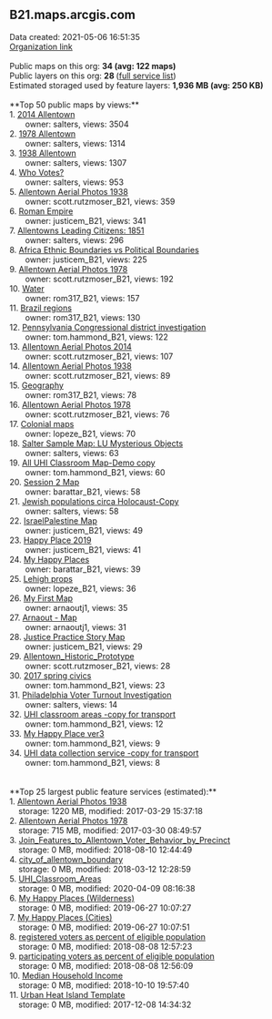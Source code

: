 <h2>B21.maps.arcgis.com</h2> Data created: 2021-05-06 16:51:35 <br /><a target='new' href='https://B21.maps.arcgis.com'>Organization link</a><br /><br />Public maps on this org: <b>34 (avg: 122 maps)</b><br />Public layers on this org: <b>28 </b>(<a target='new' href='https://services.arcgis.com/8ubP3EPeYm1WekDH/ArcGIS/rest/services'>full service list</a>)<br />Estimated storaged used by feature layers: <b>1,936 MB (avg: 250 KB)</b><br /><br />**Top 50 public maps by views:**<br />  1. <a target='new' href='https://www.arcgis.com/home/item.html?id=c961fb7497f645c28318dfb9ecda3aab'>2014 Allentown</a> <br />  &nbsp;&nbsp;&nbsp;&nbsp; &nbsp;&nbsp;owner: salters, views: 3504<br />  2. <a target='new' href='https://www.arcgis.com/home/item.html?id=45ce08a213644bdba85f571d137be2b7'>1978 Allentown</a> <br />  &nbsp;&nbsp;&nbsp;&nbsp; &nbsp;&nbsp;owner: salters, views: 1314<br />  3. <a target='new' href='https://www.arcgis.com/home/item.html?id=4032a18c3ea54a93817781116d601722'>1938 Allentown</a> <br />  &nbsp;&nbsp;&nbsp;&nbsp; &nbsp;&nbsp;owner: salters, views: 1307<br />  4. <a target='new' href='https://www.arcgis.com/home/item.html?id=e6e9cf3142254ef38d93ab27f8f7dfa8'>Who Votes?</a> <br />  &nbsp;&nbsp;&nbsp;&nbsp; &nbsp;&nbsp;owner: salters, views: 953<br />  5. <a target='new' href='https://www.arcgis.com/home/item.html?id=7b3167e212264a3fa6126c74f2f3c942'>Allentown Aerial Photos 1938</a> <br />  &nbsp;&nbsp;&nbsp;&nbsp; &nbsp;&nbsp;owner: scott.rutzmoser_B21, views: 359<br />  6. <a target='new' href='https://www.arcgis.com/home/item.html?id=8327f02dc60c49468b4e6783ac6c852f'>Roman Empire</a> <br />  &nbsp;&nbsp;&nbsp;&nbsp; &nbsp;&nbsp;owner: justicem_B21, views: 341<br />  7. <a target='new' href='https://www.arcgis.com/home/item.html?id=c1836fe0dc54401ca452bd7dca9bca70'>Allentowns Leading Citizens: 1851</a> <br />  &nbsp;&nbsp;&nbsp;&nbsp; &nbsp;&nbsp;owner: salters, views: 296<br />  8. <a target='new' href='https://www.arcgis.com/home/item.html?id=6eee039fd6cb4e899961262fffae8d9c'>Africa Ethnic Boundaries vs Political Boundaries</a> <br />  &nbsp;&nbsp;&nbsp;&nbsp; &nbsp;&nbsp;owner: justicem_B21, views: 225<br />  9. <a target='new' href='https://www.arcgis.com/home/item.html?id=5bce1c546b4b4a3cbc83f24a16a34f3e'>Allentown Aerial Photos 1978</a> <br />  &nbsp;&nbsp;&nbsp;&nbsp; &nbsp;&nbsp;owner: scott.rutzmoser_B21, views: 192<br />  10. <a target='new' href='https://www.arcgis.com/home/item.html?id=7041d514989b4a99a5909a1dc78d790b'>Water</a> <br />  &nbsp;&nbsp;&nbsp;&nbsp; &nbsp;&nbsp;owner: rom317_B21, views: 157<br />  11. <a target='new' href='https://www.arcgis.com/home/item.html?id=b54b21912c1447fb8f5be0a7e0529700'>Brazil regions</a> <br />  &nbsp;&nbsp;&nbsp;&nbsp; &nbsp;&nbsp;owner: rom317_B21, views: 130<br />  12. <a target='new' href='https://www.arcgis.com/home/item.html?id=919e20f94f324cd69cc7307364ad7f34'>Pennsylvania Congressional district investigation</a> <br />  &nbsp;&nbsp;&nbsp;&nbsp; &nbsp;&nbsp;owner: tom.hammond_B21, views: 122<br />  13. <a target='new' href='https://www.arcgis.com/home/item.html?id=7e2907f624804847a4a23577b44bd8d0'>Allentown Aerial Photos 2014</a> <br />  &nbsp;&nbsp;&nbsp;&nbsp; &nbsp;&nbsp;owner: scott.rutzmoser_B21, views: 107<br />  14. <a target='new' href='https://www.arcgis.com/home/item.html?id=29a1db70bb934e44a628914eb2917bd7'>Allentown Aerial Photos 1938</a> <br />  &nbsp;&nbsp;&nbsp;&nbsp; &nbsp;&nbsp;owner: scott.rutzmoser_B21, views: 89<br />  15. <a target='new' href='https://www.arcgis.com/home/item.html?id=4ac9a2a914c14a7f9bb44b24ddb91e18'>Geography</a> <br />  &nbsp;&nbsp;&nbsp;&nbsp; &nbsp;&nbsp;owner: rom317_B21, views: 78<br />  16. <a target='new' href='https://www.arcgis.com/home/item.html?id=09b61b13a7de47e0a59bc89ac37768f3'>Allentown Aerial Photos 1978</a> <br />  &nbsp;&nbsp;&nbsp;&nbsp; &nbsp;&nbsp;owner: scott.rutzmoser_B21, views: 76<br />  17. <a target='new' href='https://www.arcgis.com/home/item.html?id=a69c47d206844297871b426a821209fb'>Colonial maps</a> <br />  &nbsp;&nbsp;&nbsp;&nbsp; &nbsp;&nbsp;owner: lopeze_B21, views: 70<br />  18. <a target='new' href='https://www.arcgis.com/home/item.html?id=3dde9ec829674eb298b0fd646ed0b81b'>Salter Sample Map: LU Mysterious Objects</a> <br />  &nbsp;&nbsp;&nbsp;&nbsp; &nbsp;&nbsp;owner: salters, views: 63<br />  19. <a target='new' href='https://www.arcgis.com/home/item.html?id=fe04e1bb313d4fc5a58f7a73bf7d65bb'>All UHI Classroom Map-Demo copy</a> <br />  &nbsp;&nbsp;&nbsp;&nbsp; &nbsp;&nbsp;owner: tom.hammond_B21, views: 60<br />  20. <a target='new' href='https://www.arcgis.com/home/item.html?id=fef65bccdf534657b1ad2d019c62539c'>Session 2 Map</a> <br />  &nbsp;&nbsp;&nbsp;&nbsp; &nbsp;&nbsp;owner: barattar_B21, views: 58<br />  21. <a target='new' href='https://www.arcgis.com/home/item.html?id=a4b727f989bf4975a3e4139f41529659'>Jewish populations circa Holocaust-Copy</a> <br />  &nbsp;&nbsp;&nbsp;&nbsp; &nbsp;&nbsp;owner: salters, views: 58<br />  22. <a target='new' href='https://www.arcgis.com/home/item.html?id=dd2f94486eb14f7a8446ca919fafca19'>IsraelPalestine Map</a> <br />  &nbsp;&nbsp;&nbsp;&nbsp; &nbsp;&nbsp;owner: justicem_B21, views: 49<br />  23. <a target='new' href='https://www.arcgis.com/home/item.html?id=a1177c59a6d044fcb475b15887f1c649'>Happy Place 2019</a> <br />  &nbsp;&nbsp;&nbsp;&nbsp; &nbsp;&nbsp;owner: justicem_B21, views: 41<br />  24. <a target='new' href='https://www.arcgis.com/home/item.html?id=3d9f8b85e95f47ebae9a13293a5b636f'>My Happy Places</a> <br />  &nbsp;&nbsp;&nbsp;&nbsp; &nbsp;&nbsp;owner: barattar_B21, views: 39<br />  25. <a target='new' href='https://www.arcgis.com/home/item.html?id=2ce6955e35694384a0567eb7a42bc35b'>Lehigh props</a> <br />  &nbsp;&nbsp;&nbsp;&nbsp; &nbsp;&nbsp;owner: lopeze_B21, views: 36<br />  26. <a target='new' href='https://www.arcgis.com/home/item.html?id=0708bfd7cbe94d6eb0661fdaf9879995'>My First Map</a> <br />  &nbsp;&nbsp;&nbsp;&nbsp; &nbsp;&nbsp;owner: arnaoutj1, views: 35<br />  27. <a target='new' href='https://www.arcgis.com/home/item.html?id=d514f5e263bf48fc97c19e1fd66882ec'>Arnaout - Map</a> <br />  &nbsp;&nbsp;&nbsp;&nbsp; &nbsp;&nbsp;owner: arnaoutj1, views: 31<br />  28. <a target='new' href='https://www.arcgis.com/home/item.html?id=6ea1b5f2b4f6425d9b6917a9e5f3bfc3'>Justice Practice Story Map</a> <br />  &nbsp;&nbsp;&nbsp;&nbsp; &nbsp;&nbsp;owner: justicem_B21, views: 29<br />  29. <a target='new' href='https://www.arcgis.com/home/item.html?id=577bae8286554076960f57517e11ae59'>Allentown_Historic_Prototype</a> <br />  &nbsp;&nbsp;&nbsp;&nbsp; &nbsp;&nbsp;owner: scott.rutzmoser_B21, views: 28<br />  30. <a target='new' href='https://www.arcgis.com/home/item.html?id=79a8a6801d4346a8a17cb223ba0a9ab2'>2017 spring civics</a> <br />  &nbsp;&nbsp;&nbsp;&nbsp; &nbsp;&nbsp;owner: tom.hammond_B21, views: 23<br />  31. <a target='new' href='https://www.arcgis.com/home/item.html?id=f60fa326fa6a4c8eacf0c56def4bcb17'>Philadelphia Voter Turnout Investigation</a> <br />  &nbsp;&nbsp;&nbsp;&nbsp; &nbsp;&nbsp;owner: salters, views: 14<br />  32. <a target='new' href='https://www.arcgis.com/home/item.html?id=16d51148b35b432fb03027db5ee166dc'>UHI classroom areas -copy for transport</a> <br />  &nbsp;&nbsp;&nbsp;&nbsp; &nbsp;&nbsp;owner: tom.hammond_B21, views: 12<br />  33. <a target='new' href='https://www.arcgis.com/home/item.html?id=23828727cdc94b758c2eb1a565bce64d'>My Happy Place ver3</a> <br />  &nbsp;&nbsp;&nbsp;&nbsp; &nbsp;&nbsp;owner: tom.hammond_B21, views: 9<br />  34. <a target='new' href='https://www.arcgis.com/home/item.html?id=fd9fc13bf63d45948737f99ab3629728'>UHI data collection service -copy for transport</a> <br />  &nbsp;&nbsp;&nbsp;&nbsp; &nbsp;&nbsp;owner: tom.hammond_B21, views: 8<br /><br /><br />**Top 25 largest public feature services (estimated):**<br /> 1. <a target='new' href='https://www.arcgis.com/home/item.html?id=a4941aa129194faab55293b8979dc833'>Allentown Aerial Photos 1938</a><br /> &nbsp;&nbsp;&nbsp;&nbsp;storage: 1220 MB, modified: 2017-03-29 15:37:18<br /> 2. <a target='new' href='https://www.arcgis.com/home/item.html?id=196bc88f5d484842b305f6c493c88968'>Allentown Aerial Photos 1978</a><br /> &nbsp;&nbsp;&nbsp;&nbsp;storage: 715 MB, modified: 2017-03-30 08:49:57<br /> 3. <a target='new' href='https://www.arcgis.com/home/item.html?id=7e501a8d4f144b9c97610f6e9f2e8fa6'>Join_Features_to_Allentown_Voter_Behavior_by_Precinct</a><br /> &nbsp;&nbsp;&nbsp;&nbsp;storage: 0 MB, modified: 2018-08-10 12:44:49<br /> 4. <a target='new' href='https://www.arcgis.com/home/item.html?id=a1fa83ece6d54d649ac919a5f2d6228f'>city_of_allentown_boundary</a><br /> &nbsp;&nbsp;&nbsp;&nbsp;storage: 0 MB, modified: 2018-03-12 12:28:59<br /> 5. <a target='new' href='https://www.arcgis.com/home/item.html?id=c2dfa4f3f31241e7a7176e641c686ed1'>UHI_Classroom_Areas</a><br /> &nbsp;&nbsp;&nbsp;&nbsp;storage: 0 MB, modified: 2020-04-09 08:16:38<br /> 6. <a target='new' href='https://www.arcgis.com/home/item.html?id=c9d68f32bf9d4a15925a84fd659f16c5'>My Happy Places (Wilderness)</a><br /> &nbsp;&nbsp;&nbsp;&nbsp;storage: 0 MB, modified: 2019-06-27 10:07:27<br /> 7. <a target='new' href='https://www.arcgis.com/home/item.html?id=aa340724fad14451be602603338fce70'>My Happy Places (Cities)</a><br /> &nbsp;&nbsp;&nbsp;&nbsp;storage: 0 MB, modified: 2019-06-27 10:07:51<br /> 8. <a target='new' href='https://www.arcgis.com/home/item.html?id=96d8b0f3295e41cc93c9cd80f9b1e8a0'>registered voters as percent of eligible population</a><br /> &nbsp;&nbsp;&nbsp;&nbsp;storage: 0 MB, modified: 2018-08-08 12:57:23<br /> 9. <a target='new' href='https://www.arcgis.com/home/item.html?id=9b09322768de4c1da12d65f0212b6bf2'>participating voters as percent of eligible population</a><br /> &nbsp;&nbsp;&nbsp;&nbsp;storage: 0 MB, modified: 2018-08-08 12:56:09<br /> 10. <a target='new' href='https://www.arcgis.com/home/item.html?id=732c8416f6614e709d38b40c6901f41e'>Median Household Income</a><br /> &nbsp;&nbsp;&nbsp;&nbsp;storage: 0 MB, modified: 2018-10-10 19:57:40<br /> 11. <a target='new' href='https://www.arcgis.com/home/item.html?id=3a95786eaa264c599beaa1131896a840'>Urban Heat Island Template</a><br /> &nbsp;&nbsp;&nbsp;&nbsp;storage: 0 MB, modified: 2017-12-08 14:34:32<br />